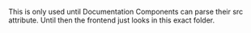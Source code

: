 This is only used until Documentation Components can parse their src attribute. Until then the frontend just looks in this exact folder.